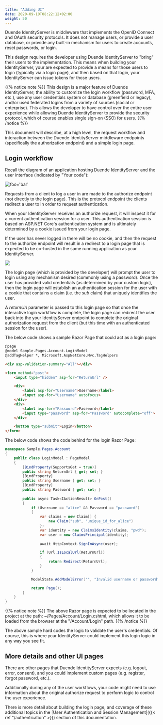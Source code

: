 ```yaml
---
title: "Adding UI"
date: 2020-09-10T08:22:12+02:00
weight: 50
---
```


Duende IdentityServer is middleware that implements the OpenID Connect and OAuth security protocols.
It does not manage users, or provide a user database, or provide any built-in mechanism for users to create accounts, reset passwords, or login.

This design requires the developer using Duende IdentityServer to "bring" their users to the implementation.
This means when building your IdentityServer, your are expected to provide a means for those users to login (typically via a login page), and then based on that login, your IdentityServer can issue tokens for those users.

{{% notice note %}}
This design is a major feature of Duende IdentityServer; the ability to customize the login workflow (password, MFA, etc.), use any user credentials system or database (greenfield or legacy), and/or used federated logins from a variety of sources (social or enterprise).
This allows the developer to have control over the entire user experience while allowing Duende IdentityServer to provide the security protocol, which of course enables single sign-on (SSO) for users.
{{% /notice %}}

This document will describe, at a high level, the request workflow and interaction between the Duende IdentityServer middleware endpoints (specifically the authorization endpoint) and a simple login page.

## Login workflow

Recall the diagram of an application hosting Duende IdentityServer and the user interface (indicated by "Your code"):

![foo='bar'](../../overview/images/middleware.png?height=500px)

Requests from a client to log a user in are made to the authorize endpoint (not directly to the login page). This is the protocol endpoint the clients redirect a user to in order to request authentication.

When your IdentityServer receives an authorize request, it will inspect it for a current authentication session for a user. This authentication session is based on ASP.NET Core's authentication system and is ultimately determined by a cookie issued from your login page. 

If the user has never logged in there will be no cookie, and then the request to the authorize endpoint will result in a redirect to a login page that is expected to be co-hosted in the same running application as your IdentityServer. 

![](../../authentication/images/signin_flow.png?height=500px)

The login page (which is provided by the developer) will prompt the user to login using any mechanism desired (commonly using a password). 
Once the user has provided valid credentials (as determined by your custom logic), then the login page will establish an authentication session for the user with a cookie that contains a claim (i.e. the *sub* claim) that uniquely identifies the user.

A *returnUrl* parameter is passed to this login page so that once the interactive login workflow is complete, the login page can redirect the user back into the your IdentityServer endpoint to complete the original authorization request from the client (but this time with an authenticated session for the user).

The below code shows a sample Razor Page that could act as a login page:

```html
@page
@model Sample.Pages.Account.LoginModel
@addTagHelper *, Microsoft.AspNetCore.Mvc.TagHelpers

<div asp-validation-summary="All"></div>

<form method="post">
    <input type="hidden" asp-for="ReturnUrl" />

    <div>
        <label asp-for="Username">Username</label>
        <input asp-for="Username" autofocus>
    </div>
    <div>
        <label asp-for="Password">Password</label>
        <input type="password" asp-for="Password" autocomplete="off">
    </div>

    <button type="submit">Login</button>
</form>
```

The below code shows the code behind for the login Razor Page:

```cs
namespace Sample.Pages.Account
{
    public class LoginModel : PageModel
    {
        [BindProperty(SupportsGet = true)]
        public string ReturnUrl { get; set; }
        [BindProperty]
        public string Username { get; set; }
        [BindProperty]
        public string Password { get; set; }
        
        public async Task<IActionResult> OnPost()
        {
            if (Username == "alice" && Password == "password")
            {
                var claims = new Claim[] {
                    new Claim("sub", "unique_id_for_alice")
                };
                var identity = new ClaimsIdentity(claims, "pwd");
                var user = new ClaimsPrincipal(identity);
                
                await HttpContext.SignInAsync(user);

                if (Url.IsLocalUrl(ReturnUrl))
                {
                    return Redirect(ReturnUrl);
                }
            }

            ModelState.AddModelError("", "Invalid username or password");

            return Page();
        }
    }
}
```

{{% notice note %}}
The above Razor page is expected to be located in the project at the path: ~/Pages/Account/Login.cshtml, which allows it to be loaded from the browser at the "/Account/Login" path.
{{% /notice %}}

The above sample hard codes the logic to validate the user's credentials. Of course, this is where your IdentityServer could implement this login logic in any way you see fit.

## More details and other UI pages

There are other pages that Duende IdentityServer expects (e.g. logout, error, consent), and you could implement custom pages (e.g. register, forgot password, etc.). 

Additionally during any of the user workflows, your code might need to use information about the original authorize request to perform logic to control the user experience. 

There is more detail about building the login page, and coverage of these additional topics in the 
[User Authentication and Session Management]({{< ref "/authentication" >}}) 
section of this documentation.

